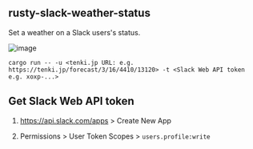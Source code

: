## rusty-slack-weather-status

Set a weather on a Slack users's status.

![image](https://user-images.githubusercontent.com/12206768/107185370-ae90ee00-6a25-11eb-98d5-39a10e198073.png)

```
cargo run -- -u <tenki.jp URL: e.g. https://tenki.jp/forecast/3/16/4410/13120> -t <Slack Web API token e.g. xoxp-...>
```

## Get Slack Web API token

1. https://api.slack.com/apps > Create New App

1. Permissions > User Token Scopes > `users.profile:write`
